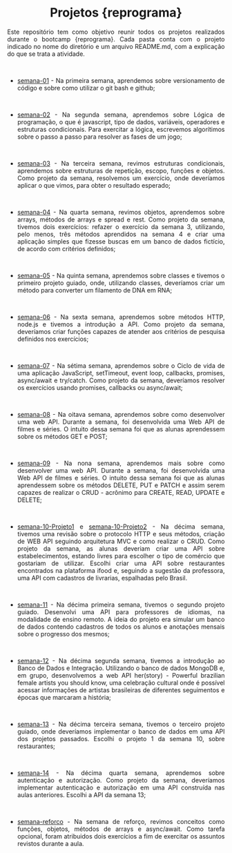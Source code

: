 # <div align = "center"> Projetos {reprograma}


<div align = "justify"> 

Este repositório tem como objetivo reunir todos os projetos realizados durante o bootcamp {reprograma}. Cada pasta conta com o projeto indicado no nome do diretório e um arquivo README.md, com a explicação do que se trata a atividade. 

<br>

- [semana-01](https://github.com/BrunaCelestino/projetos-reprograma/tree/master/semana-01) - Na primeira semana, aprendemos sobre versionamento de código e sobre como utilizar o git bash e github;

<br>

- [semana-02](https://github.com/BrunaCelestino/projetos-reprograma/tree/master/semana-02) - Na segunda semana, aprendemos sobre Lógica de programação, o que é javascript, tipo de dados, variáveis, operadores e estruturas condicionais. Para exercitar a lógica, escrevemos algorítimos sobre o passo a passo para resolver as fases de um jogo;

<br>

- [semana-03](https://github.com/BrunaCelestino/projetos-reprograma/tree/master/semana-03) - Na terceira semana, revimos estruturas condicionais, aprendemos sobre estruturas de repetição, escopo, funções e objetos. Como projeto da semana, resolvemos um exercício, onde deveríamos aplicar o que vimos, para obter o resultado esperado;

<br>

- [semana-04](https://github.com/BrunaCelestino/projetos-reprograma/tree/master/semana-04) - Na quarta semana, revimos objetos, aprendemos sobre arrays, métodos de arrays e spread e rest. Como projeto da semana, tivemos dois exercícios: refazer o exercício da semana 3, utilizando, pelo menos, três métodos aprendidos na semana 4 e criar uma aplicação simples que fizesse buscas em um banco de dados fictício, de acordo com critérios definidos;

<br>

- [semana-05](https://github.com/BrunaCelestino/projetos-reprograma/tree/master/semana-05) - Na quinta semana, aprendemos sobre classes e tivemos o primeiro projeto guiado, onde, utilizando classes, deveríamos criar um método para converter um filamento de DNA em RNA;


<br>

- [semana-06](https://github.com/BrunaCelestino/projetos-reprograma/tree/master/semana-06) - Na sexta semana, aprendemos sobre métodos HTTP, node.js e tivemos a introdução a API. Como projeto da semana, deveríamos criar funções capazes de atender aos critérios de pesquisa definidos nos exercícios;


<br>

- [semana-07](https://github.com/BrunaCelestino/projetos-reprograma/tree/master/semana-07) - Na sétima semana, aprendemos sobre o Ciclo de vida de uma aplicação JavaScript, setTimeout, event loop, callbacks, promises, async/await e try/catch. Como projeto da semana, deveríamos resolver os exercícios usando promises, callbacks ou async/await;


<br>

- [semana-08](https://github.com/BrunaCelestino/projetos-reprograma/tree/master/semana-08) - Na oitava semana, aprendemos sobre como desenvolver uma web API. Durante a semana, foi desenvolvida uma Web API de filmes e séries. O intuito dessa semana foi que as alunas aprendessem sobre os métodos GET e POST;


<br>

- [semana-09](https://github.com/BrunaCelestino/projetos-reprograma/tree/master/semana-09) - Na nona semana, aprendemos mais sobre como desenvolver uma web API. Durante a semana, foi desenvolvida uma Web API de filmes e séries. O intuito dessa semana foi que as alunas aprendessem sobre os métodos DELETE, PUT e PATCH e assim serem capazes de realizar o CRUD - acrônimo para CREATE, READ, UPDATE e DELETE;


<br>


- [semana-10-Projeto1](https://github.com/BrunaCelestino/projetos-reprograma/tree/master/semana-10-Projeto1) e [semana-10-Projeto2](https://github.com/BrunaCelestino/projetos-reprograma/tree/master/semana-10-Projeto2) - Na décima semana, tivemos uma revisão sobre o protocolo HTTP e seus métodos, criação de WEB API seguindo arquitetura MVC e como realizar o CRUD. Como projeto da semana, as alunas deveriam criar uma API sobre estabelecimentos, estando livres para escolher o tipo de comércio que gostariam de utilizar. Escolhi criar uma API sobre restaurantes encontrados na plataforma ifood e, seguindo a sugestão da professora, uma API com cadastros de livrarias, espalhadas pelo Brasil.

<br>

- [semana-11](https://github.com/BrunaCelestino/projetos-reprograma/tree/master/semana-11) - Na décima primeira semana, tivemos o segundo projeto guiado. Desenvolvi uma API para professores de idiomas, na modalidade de ensino remoto. A ideia do projeto era simular um banco de dados contendo cadastros de todos os alunos e anotações mensais sobre o progresso dos mesmos;

<br>

- [semana-12](https://github.com/BrunaCelestino/projetos-reprograma/tree/master/semana-12) - Na décima segunda semana, tivemos a introdução ao Banco de Dados e Integração. Utilizando o banco de dados MongoDB e, em grupo, desenvolvemos a web API her(story) - Powerful brazilian female artists you should know, uma celebração cultural onde é possível acessar informações de artistas brasileiras de diferentes seguimentos e épocas que marcaram a história;

<br>

- [semana-13](https://github.com/BrunaCelestino/projetos-reprograma/tree/master/semana-13) - Na décima terceira semana, tivemos o terceiro projeto guiado, onde deveríamos implementar o banco de dados em uma API dos projetos passados. Escolhi o projeto 1 da semana 10, sobre restaurantes;

<br>

- [semana-14](https://github.com/BrunaCelestino/projetos-reprograma/tree/master/semana-14) - Na décima quarta semana, aprendemos sobre autenticação e autorização. Como projeto da semana, deveríamos implementar autenticação e autorização em uma API construída nas aulas anteriores. Escolhi a API da semana 13;

<br>

- [semana-reforco](https://github.com/BrunaCelestino/projetos-reprograma/tree/master/semana-reforco) - Na semana de reforço, revimos conceitos como funções, objetos, métodos de arrays e async/await. Como tarefa opcional, foram atribuidos dois exercícios a fim de exercitar os assuntos revistos durante a aula.

</div>